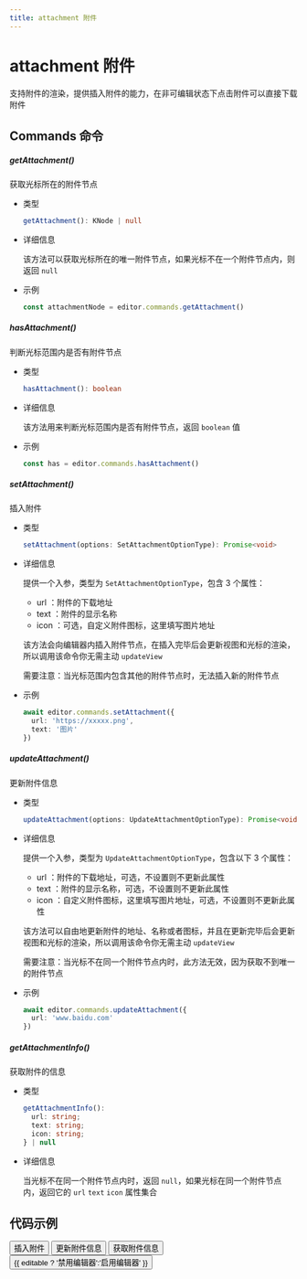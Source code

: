 ```yaml
---
title: attachment 附件
---
```


# attachment 附件

支持附件的渲染，提供插入附件的能力，在非可编辑状态下点击附件可以直接下载附件

## Commands 命令

##### getAttachment()

获取光标所在的附件节点

- 类型

  ```ts
  getAttachment(): KNode | null
  ```

- 详细信息

  该方法可以获取光标所在的唯一附件节点，如果光标不在一个附件节点内，则返回 `null`

- 示例

  ```ts
  const attachmentNode = editor.commands.getAttachment()
  ```

##### hasAttachment()

判断光标范围内是否有附件节点

- 类型

  ```ts
  hasAttachment(): boolean
  ```

- 详细信息

  该方法用来判断光标范围内是否有附件节点，返回 `boolean` 值

- 示例

  ```ts
  const has = editor.commands.hasAttachment()
  ```

##### setAttachment()

插入附件

- 类型

  ```ts
  setAttachment(options: SetAttachmentOptionType): Promise<void>
  ```

- 详细信息

  提供一个入参，类型为 `SetAttachmentOptionType`，包含 3 个属性：

  - url <Badge type="danger" text="string" />：附件的下载地址
  - text <Badge type="danger" text="string" />：附件的显示名称
  - icon <Badge type="danger" text="string" />：可选，自定义附件图标，这里填写图片地址

  该方法会向编辑器内插入附件节点，在插入完毕后会更新视图和光标的渲染，所以调用该命令你无需主动 `updateView`

  需要注意：当光标范围内包含其他的附件节点时，无法插入新的附件节点

- 示例

  ```ts
  await editor.commands.setAttachment({
    url: 'https://xxxxx.png',
    text: '图片'
  })
  ```

##### updateAttachment()

更新附件信息

- 类型

  ```ts
  updateAttachment(options: UpdateAttachmentOptionType): Promise<void>
  ```

- 详细信息

  提供一个入参，类型为 `UpdateAttachmentOptionType`，包含以下 3 个属性：

  - url <Badge type="danger" text="string" />：附件的下载地址，可选，不设置则不更新此属性
  - text <Badge type="danger" text="string" />：附件的显示名称，可选，不设置则不更新此属性
  - icon <Badge type="danger" text="string" />：自定义附件图标，这里填写图片地址，可选，不设置则不更新此属性

  该方法可以自由地更新附件的地址、名称或者图标，并且在更新完毕后会更新视图和光标的渲染，所以调用该命令你无需主动 `updateView`

  需要注意：当光标不在同一个附件节点内时，此方法无效，因为获取不到唯一的附件节点

- 示例

  ```ts
  await editor.commands.updateAttachment({
    url: 'www.baidu.com'
  })
  ```

##### getAttachmentInfo()

获取附件的信息

- 类型

  ```ts
  getAttachmentInfo():
    url: string;
    text: string;
    icon: string;
  } | null
  ```

- 详细信息

  当光标不在同一个附件节点内时，返回 `null`，如果光标在同一个附件节点内，返回它的 `url` `text` `icon` 属性集合

## 代码示例

<div style="margin:0 0 10px 0">
  <button class="demo-button" @click="editor?.commands.setAttachment({ url:'https://www.so-better.cn/static/attachments/QM6cgjq8GPzY1_c2Ol1GIS68.jpg',text:'一张风景图'})" :disabled="!editable">插入附件</button>
  <button class="demo-button" @click="updateAttachment" :disabled="!editable">更新附件信息</button>
  <button class="demo-button" @click="getInfo" :disabled="!editable">获取附件信息</button>
  <button class="demo-button" @click="editable=!editable">{{ editable ? '禁用编辑器':'启用编辑器' }}</button>
</div>
<div ref="editorRef" style="width:100%;height:100px;"></div>

<script lang="ts" setup>
  import { useData } from 'vitepress'
  import { onMounted, watch, ref, onBeforeUnmount} from "vue"
  import { Editor } from "../../../lib/kaitify-core.es.js"

  const { isDark, page } = useData()
  const editorRef = ref<HtmlElement | undefined>()
  const editor = ref<Editor | undefined>()
  const editable = ref<boolean>(true)
  
  onMounted(async ()=>{
    editor.value = await Editor.configure({
      el: editorRef.value,
      value: '我是一段文本，我是一段文本，我是一段文本，我是一段文本，我是一段文本，我是一段文本，我是一段文本，我是一段文本',
      dark: isDark.value,
      editable:editable.value,
      placeholder:'请输入正文...'
    })
  })

  onBeforeUnmount(()=>{
    editor.value?.destroy()
  })

  const updateAttachment = ()=>{
    console.log(editor.value)
    if(!editor.value?.commands.getAttachment()){
      alert('请点击附件')
      return
    }
    editor.value?.commands.updateAttachment({ text:'一张风景图.jpg' })
  }

  const getInfo = ()=>{
    if(!editor.value?.commands.getAttachment()){
      alert('请点击附件')
      return
    }
    alert(JSON.stringify(editor.value?.commands.getAttachmentInfo()))
  }

  watch(()=>isDark.value,newVal=>{
    if(editor.value){
        editor.value.setDark(isDark.value)
    }
  })

  watch(()=>editable.value,newVal=>{
    editor.value.setEditable(newVal)
  })
</script>
